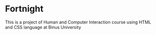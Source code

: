 # Fortnight
This is a project of Human and Computer Interaction course using HTML and CSS language at Binus University
